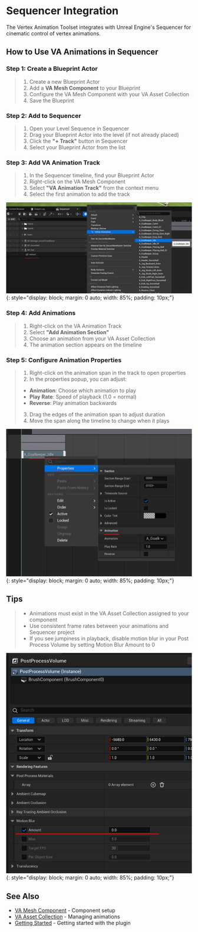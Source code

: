 # Sequencer Integration

The Vertex Animation Toolset integrates with Unreal Engine's Sequencer for cinematic control of vertex animations.

## How to Use VA Animations in Sequencer

### **Step 1: Create a Blueprint Actor**
> 1. Create a new Blueprint Actor
> 2. Add a **VA Mesh Component** to your Blueprint
> 3. Configure the VA Mesh Component with your VA Asset Collection
> 4. Save the Blueprint

### **Step 2: Add to Sequencer**
> 1. Open your Level Sequence in Sequencer
> 2. Drag your Blueprint Actor into the level (if not already placed)
> 3. Click the **"+ Track"** button in Sequencer
> 4. Select your Blueprint Actor from the list

### **Step 3: Add VA Animation Track**
> 1. In the Sequencer timeline, find your Blueprint Actor
> 2. Right-click on the VA Mesh Component
> 3. Select **"VA Animation Track"** from the context menu
> 4. Select the first animation to add the track

![Adding VA Animation Track](assets/sequencer_add_track.jpg){: style="display: block; margin: 0 auto; width: 85%; padding: 10px;"}

### **Step 4: Add Animations**
> 1. Right-click on the VA Animation Track
> 2. Select **"Add Animation Section"**
> 3. Choose an animation from your VA Asset Collection
> 4. The animation section appears on the timeline

### **Step 5: Configure Animation Properties**
> 1. Right-click on the animation span in the track to open properties
> 2. In the properties popup, you can adjust:
   > - **Animation**: Choose which animation to play
   > - **Play Rate**: Speed of playback (1.0 = normal)
   > - **Reverse**: Play animation backwards
> 3. Drag the edges of the animation span to adjust duration
> 4. Move the span along the timeline to change when it plays

![Animation Properties](assets/sequencer_edit_props.jpg){: style="display: block; margin: 0 auto; width: 85%; padding: 10px;"}

## Tips

> - Animations must exist in the VA Asset Collection assigned to your component
> - Use consistent frame rates between your animations and Sequencer project
> - If you see jumpiness in playback, disable motion blur in your Post Process Volume by setting Motion Blur Amount to 0

![Disable Motion Blur](assets/motion_blur_zero.png){: style="display: block; margin: 0 auto; width: 85%; padding: 10px;"}

## See Also

- [VA Mesh Component](vertex-anim-mesh-component.md) - Component setup
- [VA Asset Collection](va-asset-collection.md) - Managing animations
- [Getting Started](getting-started.md) - Getting started with the plugin